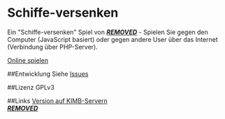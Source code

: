 # Schiffe-versenken
Ein "Schiffe-versenken" Spiel von [***REMOVED***](https://www.***REMOVED***) - Spielen Sie gegen den Computer (JavaScript basiert) oder gegen andere User über das Internet (Verbindung über PHP-Server).
  
[Online spielen](https://schiffe-versenken.***REMOVED***/)  
  
##Entwicklung
Siehe [Issues](https://github.com/kimbtech/Schiffe-versenken/issues)

##Lizenz
GPLv3

##Links
[Version auf KIMB-Servern](https://schiffe-versenken.***REMOVED***/)  
[***REMOVED***](https://www.***REMOVED***)

